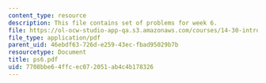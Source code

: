 ```yaml
---
content_type: resource
description: This file contains set of problems for week 6.
file: https://ol-ocw-studio-app-qa.s3.amazonaws.com/courses/14-30-introduction-to-statistical-method-in-economics-spring-2006/7708bbe64ffcec072051ab4c4b178326_ps6.pdf
file_type: application/pdf
parent_uid: 46ebdf63-726d-e259-43ec-fbad95029b7b
resourcetype: Document
title: ps6.pdf
uid: 7708bbe6-4ffc-ec07-2051-ab4c4b178326
---
```

